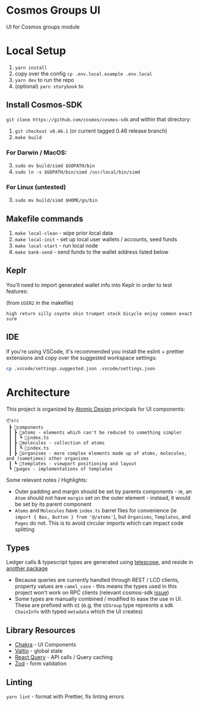 # Cosmos Groups UI

UI for Cosmos groups module

# Local Setup

1. `yarn install`
2. copy over the config `cp .env.local.example .env.local`
3. `yarn dev` to run the repo
4. (optional) `yarn storybook` to

## Install Cosmos-SDK

`git clone https://github.com/cosmos/cosmos-sdk` and within that directory:

1. `git checkout v0.46.1` (or current tagged 0.46 release branch)
2. `make build`

### For Darwin / MacOS:

3. `sudo mv build/simd $GOPATH/bin`
4. `sudo ln -s $GOPATH/bin/simd /usr/local/bin/simd`

### For Linux (untested)

3. `sudo mv build/simd $HOME/go/bin`

## Makefile commands

1. `make local-clean` - wipe prior local data
2. `make local-init` - set up local user wallets / accounts, seed funds
3. `make local-start` - run local node
4. `make bank-send` - send funds to the wallet address listed below

## Keplr

You'll need to import generated wallet info into Keplr in order to test features:

(from `USER2` in the makefile)

```
high return silly coyote skin trumpet stock bicycle enjoy common exact sure
```

## IDE

If you're using VSCode, it's recommended you install the eslint + prettier extensions and copy over the suggested workspace settings:

```sh
cp .vscode/settings.suggested.json .vscode/settings.json
```

# Architecture

This project is organized by [Atomic Design](https://bradfrost.com/blog/post/atomic-web-design/) principals for UI components:

```
📦src
 ┣ 📂components
 ┃ ┣ 📂atoms - elements which can't be reduced to something simpler
 ┃ ┃ ┗ 📜index.ts
 ┃ ┣ 📂molecules - collection of atoms
 ┃ ┃ ┗ 📜index.ts
 ┃ ┣ 📂organisms - more complex elements made up of atoms, molecules, and (sometimes) other organisms
 ┃ ┗ 📂templates - viewport positioning and layout
 ┗ 📂pages - implementations of templates
```

Some relevant notes / Highlights:

- Outer padding and margin should be set by parents components - ie, an `Atom` should not have `margin` set on the outer element - instead, it would be set by its parent component
- `Atoms` and `Molecules` have `index.ts` barrel files for convenience (ie `import { Box, Button } from '@/atoms'`), but `Organisms`, `Templates`, and `Pages` do not. This is to avoid circular imports which can impact code splitting

## Types

Ledger calls & typescript types are generated using [telescope](https://github.com/osmosis-labs/telescope), and reside in [another package](https://github.com/haveanicedavid/cosmos-groups-ts)

- Because queries are currently handled through REST / LCD clients, property values are `camel_case` - this means the types used in this project won't work on RPC clients (relevant cosmos-sdk [issue](https://github.com/cosmos/cosmos-sdk/issues/8055))
- Some types are manually combined / modified to ease the use in UI. These are prefixed with `UI` (e.g. the `UIGroup` type represnts a sdk `ChainInfo` with typed `metadata` which the UI creates)

## Library Resources

- [Chakra](https://chakra-ui.com/) - UI Components
- [Valtio](https://valtio.pmnd.rs/) - global state
- [React Query](https://tanstack.com/query/v4) - API calls / Query caching
- [Zod](https://github.com/colinhacks/zod) - form validation

## Linting

`yarn lint` - format with Prettier, fix linting errors
